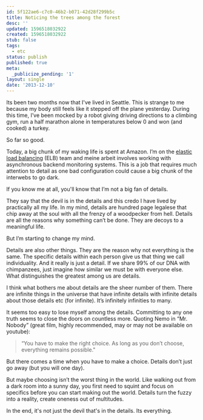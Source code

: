 ```yaml
---
id: 5f122ae6-c7c0-46b2-b071-42d28f299b5c
title: Noticing the trees among the forest
desc: ''
updated: 1596518032922
created: 1596518032922
stub: false
tags:
  - etc
status: publish
published: true
meta:
  _publicize_pending: '1'
layout: single
date: '2013-12-10'
---
```

Its been two months now that I've lived in Seattle. This is strange to me because my body still feels like it stepped off the plane yesterday. During this time, I’ve been mocked by a robot giving driving directions to a climbing gym, run a half marathon alone in temperatures below 0 and won (and cooked) a turkey.

So far so good.

Today, a big chunk of my waking life is spent at Amazon. I’m on the <a href="http://www.youtube.com/watch?v=iaRDaT3j_dA">elastic load balancing</a> (ELB) team and meine arbeit involves working with asynchronous backend monitoring systems. This is a job that requires much attention to detail as one bad configuration could cause a big chunk of the interwebs to go dark.

If you know me at all, you'll know that I’m not a big fan of details.

They say that the devil is in the details and this credo I have lived by practically all my life. In my mind, details are hundred page legalese that chip away at the soul with all the frenzy of a woodpecker from hell. Details are all the reasons why something can’t be done. They are decoys to a meaningful life.

But I’m starting to change my mind.

Details are also other things. They are the reason why not everything is the same. The specific details within each person give us that thing we call individuality. And it really is just a detail. If we share 99% of our DNA with chimpanzees, just imagine how similar we must be with everyone else. What distinguishes the greatest among us are details.

I think what bothers me about details are the sheer number of them. There are infinite things in the universe that have infinite details with infinite details about those details etc (for infinite). It’s infinitely infinities to many.

It seems too easy to lose myself among the details. Committing to any one truth seems to close the doors on countless more. Quoting Nemo in “Mr. Nobody” (great film, highly recommended, may or may not be available on youtube):

>“You have to make the right choice. As long as you don’t choose, everything remains possible."

But there comes a time when you have to make a choice. Details don’t just go away (but you will one day).

But maybe choosing isn’t the worst thing in the world. Like walking out from a dark room into a sunny day, you first need to squint and focus on specifics before you can start making out the world. Details turn the fuzzy into a reality, create oneness out of multitudes.

In the end, it's not just the devil that's in the details. Its everything.

